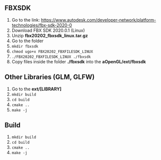 ## FBXSDK
1. Go to the link:  https://www.autodesk.com/developer-network/platform-technologies/fbx-sdk-2020-0
2. Download FBX SDK 2020.0.1 (Linux)
3. Unzip **fbx20202_fbxsdk_linux.tar.gz**
4. Go to the folder
5. `mkdir fbxsdk`
6. `chmod ugo+x FBX20202_FBXFILESDK_LINUX`
7. `./FBX20202_FBXFILESDK_LINUX ./fbxsdk`
8. Copy files inside the folder **./fbxsdk** into the **aOpenGL/ext/fbxsdk**

## Other Libraries (GLM, GLFW)
1. Go to the **ext/[LIBRARY]**
2. `mkdir build`
3. `cd build`
4. `cmake ..`
5. `make -j`

## Build
1. `mkdir build`
2. `cd build`
3. `cmake ..`
4. `make -j`
